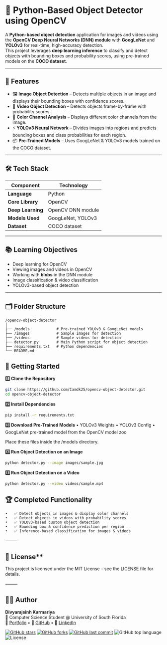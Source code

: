 # 🎯 Python-Based Object Detector using OpenCV

A **Python-based object detection** application for images and videos using the **OpenCV Deep Neural Networks (DNN) module** with **GoogLeNet** and **YOLOv3** for real-time, high-accuracy detection.  
This project leverages **deep learning inference** to classify and detect objects with bounding boxes and probability scores, using pre-trained models on the **COCO dataset**.

---

## 🧠 Features

- 🖼 **Image Object Detection** – Detects multiple objects in an image and displays their bounding boxes with confidence scores.  
- 🎥 **Video Object Detection** – Detects objects frame-by-frame with probability scores.  
- 🧮 **Color Channel Analysis** – Displays different color channels from the image.  
- ⚡ **YOLOv3 Neural Network** – Divides images into regions and predicts bounding boxes and class probabilities for each region.  
- 📦 **Pre-Trained Models** – Uses GoogLeNet & YOLOv3 models trained on the COCO dataset.  

---

## 🛠 Tech Stack

| Component         | Technology |
|------------------|------------|
| **Language**     | Python |
| **Core Library** | OpenCV |
| **Deep Learning** | OpenCV DNN module |
| **Models Used**  | GoogLeNet, YOLOv3 |
| **Dataset**      | COCO dataset |

---

## 📚 Learning Objectives

- Deep learning for OpenCV  
- Viewing images and videos in OpenCV  
- Working with **blobs** in the DNN module  
- Image classification & video classification  
- YOLOv3-based object detection  

---

## 🗂 Folder Structure
```plaintext
/opencv-object-detector
│
├── /models            # Pre-trained YOLOv3 & GoogLeNet models
├── /images            # Sample images for detection
├── /videos            # Sample videos for detection
├── detector.py        # Main Python script for object detection
├── requirements.txt   # Python dependencies
└── README.md
```
## 🚀 Getting Started

**1️⃣ Clone the Repository**
```bash
git clone https://github.com/Iamdk25/opencv-object-detector.git
cd opencv-object-detector
```
**2️⃣ Install Dependencies**
```bash
pip install -r requirements.txt
```
**3️⃣ Download Pre-Trained Models**
	•	YOLOv3 Weights
	•	YOLOv3 Config
	•	GoogLeNet pre-trained model from the OpenCV model zoo

Place these files inside the /models directory.

**4️⃣ Run Object Detection on an Image**
```bash
python detector.py --image images/sample.jpg
```
**5️⃣ Run Object Detection on a Video**
```bash
python detector.py --video videos/sample.mp4
```

## 🏆 Completed Functionality
	•	✅ Detect objects in images & display color channels
	•	✅ Detect objects in videos with probability scores
	•	✅ YOLOv3-based custom object detection
	•	✅ Bounding box & confidence prediction per region
	•	✅ Inference-based classification for images & videos

⸻

## 📜 License**

This project is licensed under the MIT License – see the LICENSE file for details.

⸻

## 👨‍💻 Author

**Divyarajsinh Karmariya**  
💼 Computer Science Student @ University of South Florida  
🔗 [Portfolio](https://iamdk25.github.io/3d_personal_portfolio/) • 🧠 [GitHub](https://github.com/Iamdk25) • 💼 [LinkedIn](https://www.linkedin.com/in/dkarmariya/)

[![GitHub stars](https://img.shields.io/github/stars/Iamdk25/Open-CV-Python-project?style=social)](https://github.com/Iamdk25/Open-CV-Python-project/stargazers)
[![GitHub forks](https://img.shields.io/github/forks/Iamdk25/Open-CV-Python-project?style=social)](https://github.com/Iamdk25/Open-CV-Python-project/network/members)
[![GitHub last commit](https://img.shields.io/github/last-commit/Iamdk25/Open-CV-Python-project)](https://github.com/Iamdk25/Open-CV-Python-project/commits/main)
![GitHub top language](https://img.shields.io/github/languages/top/Iamdk25/Open-CV-Python-project)
![License](https://img.shields.io/github/license/Iamdk25/Open-CV-Python-project)
